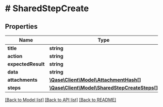 # # SharedStepCreate

## Properties

Name | Type | Description | Notes
------------ | ------------- | ------------- | -------------
**title** | **string** |  | [optional]
**action** | **string** |  | [optional]
**expectedResult** | **string** |  | [optional]
**data** | **string** |  | [optional]
**attachments** | [**\Qase\Client\Model\AttachmentHash[]**](AttachmentHash.md) |  | [optional]
**steps** | [**\Qase\Client\Model\SharedStepCreateSteps[]**](SharedStepCreateSteps.md) |  | [optional]

[[Back to Model list]](../../README.md#models) [[Back to API list]](../../README.md#endpoints) [[Back to README]](../../README.md)
